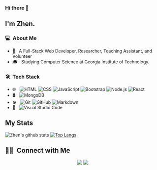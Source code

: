### Hi there 👋

## I'm Zhen.

### 💻 &nbsp;About Me 

- 🤔 &nbsp; A Full-Stack Web Developer, Researcher, Teaching Assistant, and Volunteer
- 🎓 &nbsp; Studying Computer Science at Georgia Institute of Technology.


### 🛠 &nbsp;Tech Stack

- 🌐 &nbsp;
  ![HTML](https://img.shields.io/badge/-HTML-333333?style=flat&logo=HTML5)
  ![CSS](https://img.shields.io/badge/-CSS-333333?style=flat&logo=CSS3&logoColor=1572B6)
  ![JavaScript](https://img.shields.io/badge/-JavaScript-333333?style=flat&logo=javascript)
  ![Bootstrap](https://img.shields.io/badge/-Bootstrap-333333?style=flat&logo=bootstrap&logoColor=563D7C)
  ![Node.js](https://img.shields.io/badge/-Node.js-333333?style=flat&logo=node.js)
  ![React](https://img.shields.io/badge/-React-333333?style=flat&logo=react)
- 🛢 &nbsp;
  ![MongoDB](https://img.shields.io/badge/-MongoDB-333333?style=flat&logo=mongodb)
- ⚙️ &nbsp;
  ![Git](https://img.shields.io/badge/-Git-333333?style=flat&logo=git)
  ![GitHub](https://img.shields.io/badge/-GitHub-333333?style=flat&logo=github)
  ![Markdown](https://img.shields.io/badge/-Markdown-333333?style=flat&logo=markdown)
- 🔧 &nbsp;
  ![Visual Studio Code](https://img.shields.io/badge/-Visual%20Studio%20Code-333333?style=flat&logo=visual-studio-code&logoColor=007ACC)

## My Stats

![Zhen's github stats](https://github-readme-stats.vercel.app/api?username=Jz1116)
[![Top Langs](https://github-readme-stats.vercel.app/api/top-langs/?username=Jz1116)](https://github.com/anuraghazra/github-readme-stats)


##  🤝🏻 &nbsp;Connect with Me

<p align="center">
<a href="https://www.linkedin.com/in/zhen-jiang16"><img src="https://img.shields.io/badge/-Zhen%20Jiang-0077B5?style=flat-square&logo=Linkedin&logoColor=white"/></a>
<a href="mailto:jiangzhen1116@gmail.com"><img src="https://img.shields.io/badge/-jiangzhen1116@outlook.com-D14836?style=flat-square&logo=Gmail&logoColor=white"/></a>
